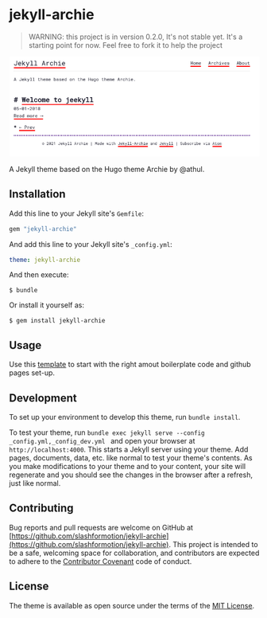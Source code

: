 # jekyll-archie


> WARNING: this project is in version 0.2.0, It's not stable yet. It's a starting point for now. Feel free to fork it to help the project

![](https://raw.githubusercontent.com/slashformotion/jekyll-archie/master/screenshot.png)

A Jekyll theme based on the Hugo theme Archie by @athul.

## Installation

Add this line to your Jekyll site's `Gemfile`:

```ruby
gem "jekyll-archie"
```

And add this line to your Jekyll site's `_config.yml`:

```yaml
theme: jekyll-archie
```

And then execute:

    $ bundle

Or install it yourself as:

    $ gem install jekyll-archie

## Usage

Use this [template](https://github.com/slashformotion/archie-template) to start with the right amout boilerplate code and github pages set-up.  



## Development

To set up your environment to develop this theme, run `bundle install`.

To test your theme, run `bundle exec jekyll serve --config _config.yml,_config_dev.yml ` and open your browser at `http://localhost:4000`. This starts a Jekyll server using your theme. Add pages, documents, data, etc. like normal to test your theme's contents. As you make modifications to your theme and to your content, your site will regenerate and you should see the changes in the browser after a refresh, just like normal.

## Contributing

Bug reports and pull requests are welcome on GitHub at [https://github.com/slashformotion/jekyll-archie](https://github.com/slashformotion/jekyll-archie). This project is intended to be a safe, welcoming space for collaboration, and contributors are expected to adhere to the [Contributor Covenant](http://contributor-covenant.org) code of conduct.

## License

The theme is available as open source under the terms of the [MIT License](https://opensource.org/licenses/MIT).

